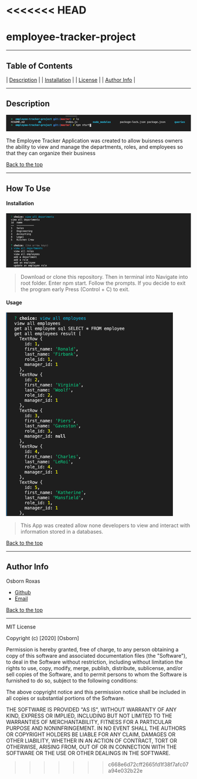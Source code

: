 <<<<<<< HEAD
=======
# employee-tracker-project
---

## Table of Contents 

| [Description](#description) |
| [Installation](#installation) |
| [License](#license) |
| [Author Info](#author-info) |


---

## Description 

![ReadMe Image](https://github.com/osbornroxas02/employee-tracker-project/blob/master/Screen%20Shot%202020-08-18%20at%2011.12.07%20PM.png)

The Employee Tracker Application was created to allow buisness owners the ability to view and manage the departments, roles, and employees 
so that they can organize their business



[Back to the top](#table-of-contents)

---

## How To Use

#### Installation

![ReadMe Image](https://github.com/osbornroxas02/employee-tracker-project/blob/master/Screen%20Shot%202020-08-18%20at%2011.13.02%20PM.png)

> Download or clone this repository. Then in terminal into Navigate into root folder. Enter npm start. Follow the prompts. If you decide to exit the program early Press (Control + C) to exit.


#### Usage 

![ReadMe Image](https://github.com/osbornroxas02/employee-tracker-project/blob/master/Screen%20Shot%202020-08-18%20at%2011.17.53%20PM.png)


> This App was created allow none developers to view and interact with information stored in a databases.


[Back to the top](#table-of-contents)

---

## Author Info

Osborn Roxas

- [Github](https://github.com/osbornroxas02/employee-tracker-project)
- [Email](https://OSBORNROXAS02@GMAIL.COM)


[Back to the top](#table-of-contents)

---

MIT License

Copyright (c) [2020] [Osborn]

Permission is hereby granted, free of charge, to any person obtaining a copy
of this software and associated documentation files (the "Software"), to deal
in the Software without restriction, including without limitation the rights
to use, copy, modify, merge, publish, distribute, sublicense, and/or sell
copies of the Software, and to permit persons to whom the Software is
furnished to do so, subject to the following conditions:

The above copyright notice and this permission notice shall be included in all
copies or substantial portions of the Software.

THE SOFTWARE IS PROVIDED "AS IS", WITHOUT WARRANTY OF ANY KIND, EXPRESS OR
IMPLIED, INCLUDING BUT NOT LIMITED TO THE WARRANTIES OF MERCHANTABILITY,
FITNESS FOR A PARTICULAR PURPOSE AND NONINFRINGEMENT. IN NO EVENT SHALL THE
AUTHORS OR COPYRIGHT HOLDERS BE LIABLE FOR ANY CLAIM, DAMAGES OR OTHER
LIABILITY, WHETHER IN AN ACTION OF CONTRACT, TORT OR OTHERWISE, ARISING FROM,
OUT OF OR IN CONNECTION WITH THE SOFTWARE OR THE USE OR OTHER DEALINGS IN THE
SOFTWARE.
>>>>>>> c668e6d72cff2665fd1f38f7afc07a94e032b22e
